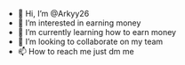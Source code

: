 - 👋 Hi, I’m @Arkyy26
- 👀 I’m interested in earning money
- 🌱 I’m currently learning how to earn money
- 💞️ I’m looking to collaborate on my team
- 📫 How to reach me just dm me

<!---
Arkyy26/Arkyy26 is a ✨ special ✨ repository because its `README.md` (this file) appears on your GitHub profile.
You can click the Preview link to take a look at your changes.
--->
